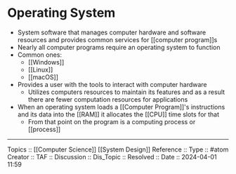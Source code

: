 # Operating System

- System software that manages computer hardware and software resources and provides common services for [[computer program]]s
- Nearly all computer programs require an operating system to function
- Common ones:
	- [[Windows]]
	- [[Linux]]
	- [[macOS]]
- Provides a user with the tools to interact with computer hardware
	- Utilizes computers resources to maintain its features and as a result there are fewer computation resources for applications
- When an operating system loads a [[Computer Program]]'s instructions and its data into the [[RAM]] it allocates the [[CPU]] time slots for that
	- From that point on the program is a computing process or [[process]]
---
Topics :: [[Computer Science]] [[System Design]]
Reference ::
Type :: #atom
Creator ::
TAF ::
Discussion ::
Dis_Topic :: 
Resolved ::
Date :: 2024-04-01 11:59
